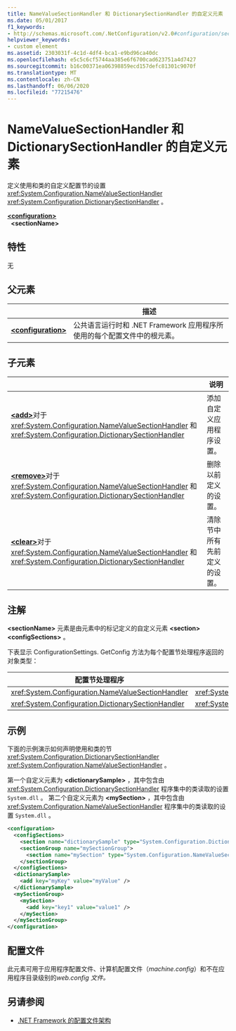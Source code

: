 ```yaml
---
title: NameValueSectionHandler 和 DictionarySectionHandler 的自定义元素
ms.date: 05/01/2017
f1_keywords:
- http://schemas.microsoft.com/.NetConfiguration/v2.0#configuration/sectionName
helpviewer_keywords:
- custom element
ms.assetid: 2303031f-4c1d-4df4-bca1-e9bd96ca40dc
ms.openlocfilehash: e5c5c6cf5744aa385e6f6700cad623751a4d7427
ms.sourcegitcommit: b16c00371ea06398859ecd157defc81301c9070f
ms.translationtype: MT
ms.contentlocale: zh-CN
ms.lasthandoff: 06/06/2020
ms.locfileid: "77215476"
---
```

# <a name="custom-element-for-namevaluesectionhandler-and-dictionarysectionhandler"></a>NameValueSectionHandler 和 DictionarySectionHandler 的自定义元素

定义使用和类的自定义配置节的设置 <xref:System.Configuration.NameValueSectionHandler> <xref:System.Configuration.DictionarySectionHandler> 。

[**\<configuration>**](configuration-element.md)\
&nbsp;&nbsp;**\<sectionName>**

## <a name="attributes"></a>特性

无

## <a name="parent-element"></a>父元素

|     | 描述 |
| --- | ----------- |
| [**\<configuration>**](configuration-element.md) | 公共语言运行时和 .NET Framework 应用程序所使用的每个配置文件中的根元素。 |

## <a name="child-elements"></a>子元素

|     | 说明 |
| --- | ----------- |
| [**\<add>**](add-element-for-custom-2.md)对于 <xref:System.Configuration.NameValueSectionHandler> 和<xref:System.Configuration.DictionarySectionHandler>  | 添加自定义应用程序设置。 |
| [**\<remove>**](remove-element-for-custom-2.md)对于 <xref:System.Configuration.NameValueSectionHandler> 和<xref:System.Configuration.DictionarySectionHandler> | 删除以前定义的设置。 |
| [**\<clear>**](clear-element-for-custom-2.md)对于 <xref:System.Configuration.NameValueSectionHandler> 和<xref:System.Configuration.DictionarySectionHandler> | 清除节中所有先前定义的设置。 |

## <a name="remarks"></a>注解

**\<sectionName>** 元素是由元素中的标记定义的自定义元素 **\<section>** **\<configSections>** 。

下表显示 ConfigurationSettings. GetConfig 方法为每个配置节处理程序返回的对象类型：

| 配置节处理程序                        | 返回类型                                                |
| ---------------------------------------------------- | ---------------------------------------------------------- |
| <xref:System.Configuration.NameValueSectionHandler>  | <xref:System.Collections.Specialized.NameValueCollection>  |
| <xref:System.Configuration.DictionarySectionHandler> | <xref:System.Collections.IDictionary>                      |

## <a name="example"></a>示例

下面的示例演示如何声明使用和类的节 <xref:System.Configuration.DictionarySectionHandler> <xref:System.Configuration.NameValueSectionHandler> 。

第一个自定义元素为 **\<dictionarySample>** ，其中包含由 <xref:System.Configuration.DictionarySectionHandler> 程序集中的类读取的设置 `System.dll` 。 第二个自定义元素为 **\<mySection>** ，其中包含由 <xref:System.Configuration.NameValueSectionHandler> 程序集中的类读取的设置 `System.dll` 。

```xml
<configuration>
  <configSections>
    <section name="dictionarySample" type="System.Configuration.DictionarySectionHandler,System" />
    <sectionGroup name="mySectionGroup">
      <section name="mySection" type="System.Configuration.NameValueSectionHandler,System" />
    </sectionGroup>
  </configSections>
  <dictionarySample>
    <add key="myKey" value="myValue" />
  </dictionarySample>
  <mySectionGroup>
    <mySection>
      <add key="key1" value="value1" />
    </mySection>
  </mySectionGroup>
</configuration>
```

## <a name="configuration-file"></a>配置文件

此元素可用于应用程序配置文件、计算机配置文件（*machine.config*）和不在应用程序目录级别的*web.config 文件。*

## <a name="see-also"></a>另请参阅

- [.NET Framework 的配置文件架构](index.md)
